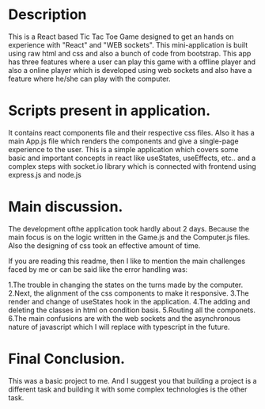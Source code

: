 # Description

This is a React based Tic Tac Toe Game designed to get an hands on experience with "React" and "WEB sockets". This mini-application is built using raw html 
and css and also a bunch of code from bootstrap. This app has three features where a user can play this game with a offline player  and also a online player which is developed using web sockets and also have a feature where he/she can play with the computer.

# Scripts present in application.

It contains react components file and their respective css files. Also it has a main App.js file which renders the components and give a single-page experience to the user. This is a simple application which covers some basic and important concepts in react like useStates, useEffects, etc.. and a complex steps with socket.io library which is connected with frontend using express.js and node.js

# Main discussion.

The development ofthe application took hardly about 2 days. Because the main focus is on the logic written in the Game.js and the Computer.js files. Also the designing of css took an effective amount of time.

If you are reading this readme, then I like to mention the main challenges faced by me or can be said like the error handling was:

1.The trouble in changing the states on the turns made by the computer.
2.Next, the alignment of the css components to make it responsive.
3.The render and change of useStates hook in the application.
4.The adding and deleting the classes in html on condition basis.
5.Routing all the componets.
6.The main confusions are with the web sockets and the asynchronous nature of javascript which I will replace with typescript in the future.

# Final Conclusion.

This was a basic project to me. And I suggest you that building a project is a different task and building it with some complex technologies is the other task.
